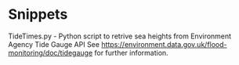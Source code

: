 # Snippets

TideTimes.py - Python script to retrive sea heights from Environment Agency Tide Gauge API 
See https://environment.data.gov.uk/flood-monitoring/doc/tidegauge for further information. 
